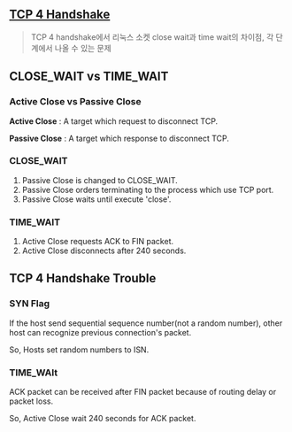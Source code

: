 ## [TCP 4 Handshake](TCP-4-HANDSHAKE.md)

> TCP 4 handshake에서 리눅스 소켓 close wait과 time wait의 차이점, 각 단계에서 나올 수 있는 문제

## CLOSE_WAIT vs TIME_WAIT

### Active Close vs Passive Close

**Active Close** : A target which request to disconnect TCP.

**Passive Close** : A target which response to disconnect TCP.

### CLOSE_WAIT

1. Passive Close is changed to CLOSE_WAIT.
2. Passive Close orders terminating to the process which use TCP port.
3. Passive Close waits until execute 'close'.

### TIME_WAIT

1. Active Close requests ACK to FIN packet.
2. Active Close disconnects after 240 seconds.

## TCP 4 Handshake Trouble

### SYN Flag

If the host send sequential sequence number(not a random number), other host can recognize previous connection's packet.

So, Hosts set random numbers to ISN.

### TIME_WAIt

ACK packet can be received after FIN packet because of routing delay or packet loss.

So, Active Close wait 240 seconds for ACK packet.
